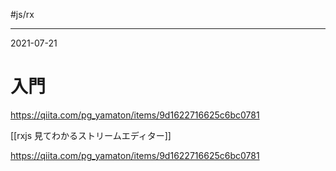 #js/rx 

---
2021-07-21

# 入門

https://qiita.com/pg_yamaton/items/9d1622716625c6bc0781

[[rxjs  見てわかるストリームエディター]]

https://qiita.com/pg_yamaton/items/9d1622716625c6bc0781

